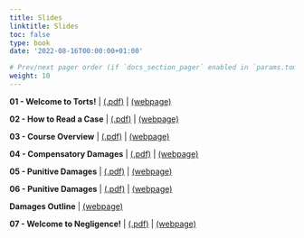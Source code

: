 ```yaml
---
title: Slides
linktitle: Slides
toc: false
type: book
date: '2022-08-16T00:00:00+01:00'

# Prev/next pager order (if `docs_section_pager` enabled in `params.toml`)
weight: 10
---
```



**01 - Welcome to Torts!** | [(.pdf)](/../../torts2025-material/slides/01-welcome-to-torts.pdf) | [(webpage)](/../../torts2025-material/slides/s01-welcome-to-torts)

**02 - How to Read a Case** | [(.pdf)](/../../torts2025-material/slides/02-how-to-read-a-case.pdf) | [(webpage)](/../../torts2025-material/slides/s02-how-to-read-a-case)

**03 - Course Overview** | [(.pdf)](/../../torts2025-material/slides/03-course-overview.pdf) | [(webpage)](/../../torts2025-material/slides/s03-course-overview)

**04 - Compensatory Damages** | [(.pdf)](/../../torts2025-material/slides/04-compensatory-damages.pdf) | [(webpage)](/../../torts2025-material/slides/s04-compensatory-damages)

**05 - Punitive Damages** | [(.pdf)](/../../torts2025-material/slides/05-punitive-damages.pdf) | [(webpage)](/../../torts2025-material/slides/s05-punitive-damages)

**06 - Punitive Damages** | [(.pdf)](/../../torts2025-material/slides/06-punitive-damages.pdf) | [(webpage)](/../../torts2025-material/slides/s06-punitive-damages)

**Damages Outline** | [(webpage)](/../../torts2025-material/slides/damages-outline)

**07 - Welcome to Negligence!** | [(.pdf)](/../../torts2025-material/slides/07-negligence.pdf) | [(webpage)](/../../torts2025-material/slides/s07-negligence)
